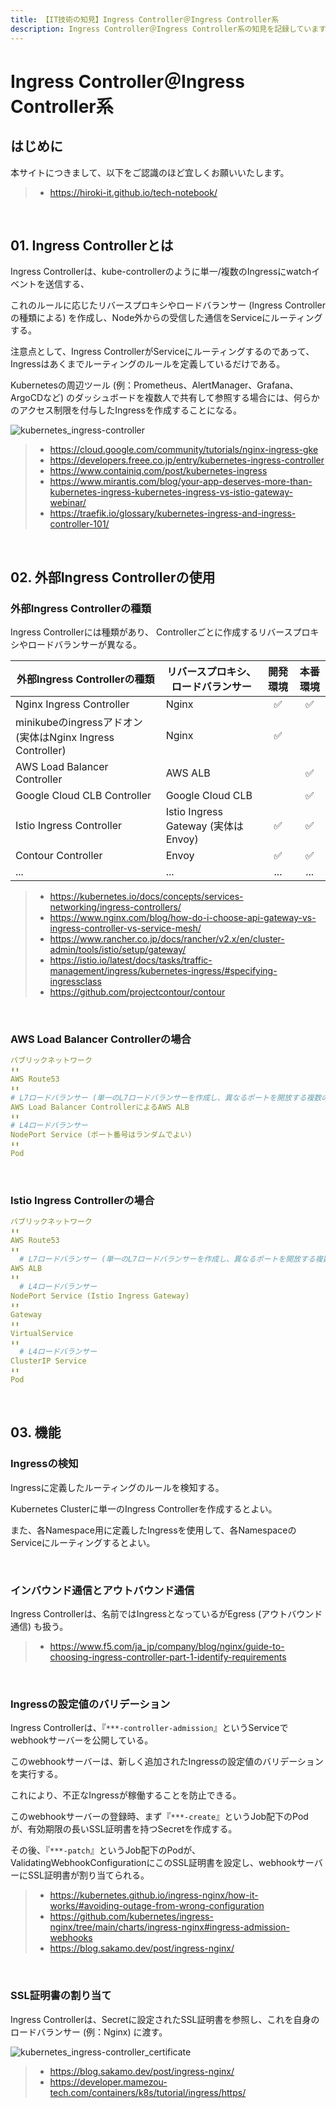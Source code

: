 ```yaml
---
title: 【IT技術の知見】Ingress Controller＠Ingress Controller系
description: Ingress Controller＠Ingress Controller系の知見を記録しています。
---
```


# Ingress Controller＠Ingress Controller系

## はじめに

本サイトにつきまして、以下をご認識のほど宜しくお願いいたします。

> - https://hiroki-it.github.io/tech-notebook/

<br>

## 01. Ingress Controllerとは

Ingress Controllerは、kube-controllerのように単一/複数のIngressにwatchイベントを送信する、

これのルールに応じたリバースプロキシやロードバランサー (Ingress Controllerの種類による) を作成し、Node外からの受信した通信をServiceにルーティングする。

注意点として、Ingress ControllerがServiceにルーティングするのであって、Ingressはあくまでルーティングのルールを定義しているだけである。

Kubernetesの周辺ツール (例：Prometheus、AlertManager、Grafana、ArgoCDなど) のダッシュボードを複数人で共有して参照する場合には、何らかのアクセス制限を付与したIngressを作成することになる。

![kubernetes_ingress-controller](https://raw.githubusercontent.com/hiroki-it/tech-notebook-images/master/images/kubernetes_ingress-controller.png)

> - https://cloud.google.com/community/tutorials/nginx-ingress-gke
> - https://developers.freee.co.jp/entry/kubernetes-ingress-controller
> - https://www.containiq.com/post/kubernetes-ingress
> - https://www.mirantis.com/blog/your-app-deserves-more-than-kubernetes-ingress-kubernetes-ingress-vs-istio-gateway-webinar/
> - https://traefik.io/glossary/kubernetes-ingress-and-ingress-controller-101/

<br>

## 02. 外部Ingress Controllerの使用

### 外部Ingress Controllerの種類

Ingress Controllerには種類があり、 Controllerごとに作成するリバースプロキシやロードバランサーが異なる。

| 外部Ingress Controllerの種類                               | リバースプロキシ、ロードバランサー  | 開発環境 | 本番環境 |
| ---------------------------------------------------------- | ----------------------------------- | :------: | :------: |
| Nginx Ingress Controller                                   | Nginx                               |    ✅    |    ✅    |
| minikubeのingressアドオン (実体はNginx Ingress Controller) | Nginx                               |    ✅    |          |
| AWS Load Balancer Controller                               | AWS ALB                             |          |    ✅    |
| Google Cloud CLB Controller                                | Google Cloud CLB                    |          |    ✅    |
| Istio Ingress Controller                                   | Istio Ingress Gateway (実体はEnvoy) |    ✅    |    ✅    |
| Contour Controller                                         | Envoy                               |    ✅    |    ✅    |
| ...                                                        | ...                                 |   ...    |   ...    |

> - https://kubernetes.io/docs/concepts/services-networking/ingress-controllers/
> - https://www.nginx.com/blog/how-do-i-choose-api-gateway-vs-ingress-controller-vs-service-mesh/
> - https://www.rancher.co.jp/docs/rancher/v2.x/en/cluster-admin/tools/istio/setup/gateway/
> - https://istio.io/latest/docs/tasks/traffic-management/ingress/kubernetes-ingress/#specifying-ingressclass
> - https://github.com/projectcontour/contour

<br>

### AWS Load Balancer Controllerの場合

```yaml
パブリックネットワーク
⬇⬆️︎
AWS Route53
⬇⬆️︎
# L7ロードバランサー (単一のL7ロードバランサーを作成し、異なるポートを開放する複数のL4ロードバランサーの振り分ける)
AWS Load Balancer ControllerによるAWS ALB
⬇⬆️︎
# L4ロードバランサー
NodePort Service (ポート番号はランダムでよい)
⬇⬆️︎
Pod
```

<br>

### Istio Ingress Controllerの場合

```yaml
パブリックネットワーク
⬇⬆️︎
AWS Route53
⬇⬆️︎
  # L7ロードバランサー (単一のL7ロードバランサーを作成し、異なるポートを開放する複数のL4ロードバランサーの振り分ける)
AWS ALB
⬇⬆️︎
  # L4ロードバランサー
NodePort Service (Istio Ingress Gateway)
⬇⬆️︎
Gateway
⬇⬆️︎
VirtualService
⬇⬆️︎
  # L4ロードバランサー
ClusterIP Service
⬇⬆️︎
Pod
```

<br>

## 03. 機能

### Ingressの検知

Ingressに定義したルーティングのルールを検知する。

Kubernetes Clusterに単一のIngress Controllerを作成するとよい。

また、各Namespace用に定義したIngressを使用して、各NamespaceのServiceにルーティングするとよい。

<br>

### インバウンド通信とアウトバウンド通信

Ingress Controllerは、名前ではIngressとなっているがEgress (アウトバウンド通信) も扱う。

> - https://www.f5.com/ja_jp/company/blog/nginx/guide-to-choosing-ingress-controller-part-1-identify-requirements

<br>

### Ingressの設定値のバリデーション

Ingress Controllerは、『`***-controller-admission`』というServiceでwebhookサーバーを公開している。

このwebhookサーバーは、新しく追加されたIngressの設定値のバリデーションを実行する。

これにより、不正なIngressが稼働することを防止できる。

このwebhookサーバーの登録時、まず『`***-create`』というJob配下のPodが、有効期限の長いSSL証明書を持つSecretを作成する。

その後、『`***-patch`』というJob配下のPodが、ValidatingWebhookConfigurationにこのSSL証明書を設定し、webhookサーバーにSSL証明書が割り当てられる。

> - https://kubernetes.github.io/ingress-nginx/how-it-works/#avoiding-outage-from-wrong-configuration
> - https://github.com/kubernetes/ingress-nginx/tree/main/charts/ingress-nginx#ingress-admission-webhooks
> - https://blog.sakamo.dev/post/ingress-nginx/

<br>

### SSL証明書の割り当て

Ingress Controllerは、Secretに設定されたSSL証明書を参照し、これを自身のロードバランサー (例：Nginx) に渡す。

![kubernetes_ingress-controller_certificate](https://raw.githubusercontent.com/hiroki-it/tech-notebook-images/master/images/kubernetes_ingress-controller_certificate.png)

> - https://blog.sakamo.dev/post/ingress-nginx/
> - https://developer.mamezou-tech.com/containers/k8s/tutorial/ingress/https/

<br>
